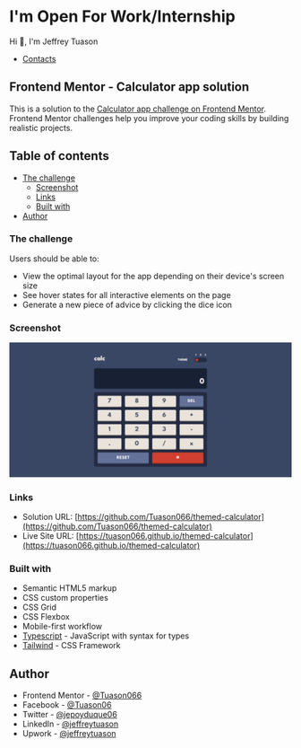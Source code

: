 # I'm Open For Work/Internship

Hi 👋, I'm Jeffrey Tuason

- [Contacts](#author)

## Frontend Mentor - Calculator app solution

This is a solution to the [Calculator app challenge on Frontend Mentor](https://www.frontendmentor.io/challenges/calculator-app-9lteq5N29). Frontend Mentor challenges help you improve your coding skills by building realistic projects.

## Table of contents

- [The challenge](#the-challenge)
  - [Screenshot](#screenshot)
  - [Links](#links)
  - [Built with](#built-with)
- [Author](#author)

### The challenge

Users should be able to:

- View the optimal layout for the app depending on their device's screen size
- See hover states for all interactive elements on the page
- Generate a new piece of advice by clicking the dice icon

### Screenshot

![](/screenshot.jpeg)

### Links

- Solution URL: [https://github.com/Tuason066/themed-calculator](https://github.com/Tuason066/themed-calculator)
- Live Site URL: [https://tuason066.github.io/themed-calculator](https://tuason066.github.io/themed-calculator)

### Built with

- Semantic HTML5 markup
- CSS custom properties
- CSS Grid
- CSS Flexbox
- Mobile-first workflow
- [Typescript](https://www.typescriptlang.org/) - JavaScript with syntax for types
- [Tailwind](https://tailwindcss.com/) - CSS Framework

## Author

- Frontend Mentor - [@Tuason066](https://www.frontendmentor.io/profile/Tuason066)
- Facebook - [@Tuason06](https://www.facebook.com/Tuason06)
- Twitter - [@jepoyduque06](https://www.twitter.com/jepoyduque06)
- LinkedIn - [@jeffreytuason](https://www.linkedin.com/in/jeffreytuason/)
- Upwork - [@jeffreytuason](https://www.upwork.com/freelancers/~01ceb92ba1bd22d563)
